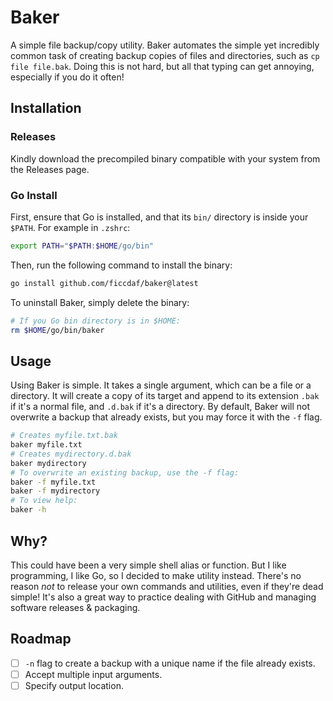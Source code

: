 # Baker

A simple file backup/copy utility. Baker automates the simple yet incredibly common task of creating backup copies of files and directories, such as `cp file file.bak`. Doing this is not hard, but all that typing can get annoying, especially if you do it often!

## Installation

### Releases

Kindly download the precompiled binary compatible with your system from the Releases page.

### Go Install

First, ensure that Go is installed, and that its `bin/` directory is inside your `$PATH`. For example in `.zshrc`:

```bash
export PATH="$PATH:$HOME/go/bin"
```

Then, run the following command to install the binary:

```bash
go install github.com/ficcdaf/baker@latest
```

To uninstall Baker, simply delete the binary:

```Bash
# If you Go bin directory is in $HOME:
rm $HOME/go/bin/baker
```

## Usage

Using Baker is simple. It takes a single argument, which can be a file or a directory. It will create a copy of its target and append to its extension `.bak` if it's a normal file, and `.d.bak` if it's a directory. By default, Baker will not overwrite a backup that already exists, but you may force it with the `-f` flag.

```Bash
# Creates myfile.txt.bak
baker myfile.txt
# Creates mydirectory.d.bak
baker mydirectory
# To overwrite an existing backup, use the -f flag:
baker -f myfile.txt
baker -f mydirectory
# To view help:
baker -h
```

## Why?

This could have been a very simple shell alias or function. But I like programming, I like Go, so I decided to make utility instead. There's no reason _not_ to release your own commands and utilities, even if they're dead simple! It's also a great way to practice dealing with GitHub and managing software releases & packaging.

## Roadmap

- [ ] `-n` flag to create a backup with a unique name if the file already exists.
- [ ] Accept multiple input arguments.
- [ ] Specify output location.
